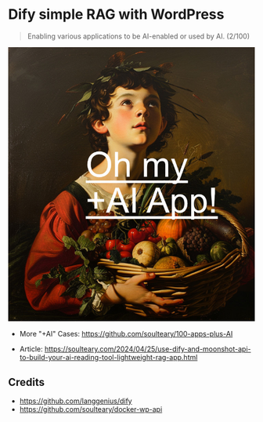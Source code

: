 # Dify simple RAG with WordPress

> Enabling various applications to be AI-enabled or used by AI. (2/100)

![](./preview.jpg)

- More "+AI" Cases: https://github.com/soulteary/100-apps-plus-AI

- Article: https://soulteary.com/2024/04/25/use-dify-and-moonshot-api-to-build-your-ai-reading-tool-lightweight-rag-app.html

## Credits

- https://github.com/langgenius/dify
- https://github.com/soulteary/docker-wp-api
